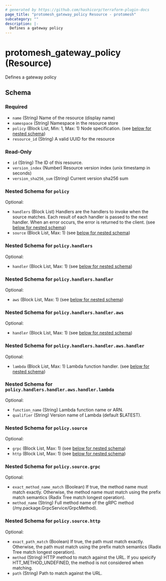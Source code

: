 ```yaml
---
# generated by https://github.com/hashicorp/terraform-plugin-docs
page_title: "protomesh_gateway_policy Resource - protomesh"
subcategory: ""
description: |-
  Defines a gateway policy
---
```


# protomesh_gateway_policy (Resource)

Defines a gateway policy



<!-- schema generated by tfplugindocs -->
## Schema

### Required

- `name` (String) Name of the resource (display name)
- `namespace` (String) Namespace in the resource store
- `policy` (Block List, Min: 1, Max: 1) Node specification. (see [below for nested schema](#nestedblock--policy))
- `resource_id` (String) A valid UUID for the resource

### Read-Only

- `id` (String) The ID of this resource.
- `version_index` (Number) Resource version index (unix timestamp in seconds)
- `version_sha256_sum` (String) Current version sha256 sum

<a id="nestedblock--policy"></a>
### Nested Schema for `policy`

Optional:

- `handlers` (Block List) Handlers are the handlers to invoke when the source matches.  Each result of each handler is passed to the next handler.  When an error occurs, the error is returned to the client. (see [below for nested schema](#nestedblock--policy--handlers))
- `source` (Block List, Max: 1) (see [below for nested schema](#nestedblock--policy--source))

<a id="nestedblock--policy--handlers"></a>
### Nested Schema for `policy.handlers`

Optional:

- `handler` (Block List, Max: 1) (see [below for nested schema](#nestedblock--policy--handlers--handler))

<a id="nestedblock--policy--handlers--handler"></a>
### Nested Schema for `policy.handlers.handler`

Optional:

- `aws` (Block List, Max: 1) (see [below for nested schema](#nestedblock--policy--handlers--handler--aws))

<a id="nestedblock--policy--handlers--handler--aws"></a>
### Nested Schema for `policy.handlers.handler.aws`

Optional:

- `handler` (Block List, Max: 1) (see [below for nested schema](#nestedblock--policy--handlers--handler--aws--handler))

<a id="nestedblock--policy--handlers--handler--aws--handler"></a>
### Nested Schema for `policy.handlers.handler.aws.handler`

Optional:

- `lambda` (Block List, Max: 1) Lambda function handler. (see [below for nested schema](#nestedblock--policy--handlers--handler--aws--handler--lambda))

<a id="nestedblock--policy--handlers--handler--aws--handler--lambda"></a>
### Nested Schema for `policy.handlers.handler.aws.handler.lambda`

Optional:

- `function_name` (String) Lambda function name or ARN.
- `qualifier` (String) Version name of Lambda (default $LATEST).






<a id="nestedblock--policy--source"></a>
### Nested Schema for `policy.source`

Optional:

- `grpc` (Block List, Max: 1) (see [below for nested schema](#nestedblock--policy--source--grpc))
- `http` (Block List, Max: 1) (see [below for nested schema](#nestedblock--policy--source--http))

<a id="nestedblock--policy--source--grpc"></a>
### Nested Schema for `policy.source.grpc`

Optional:

- `exact_method_name_match` (Boolean) If true, the method name must match exactly.  Otherwise, the method name must match using the prefix match semantics (Radix Tree match longest operation).
- `method_name` (String) Full method name of the gRPC method (/my.package.GrpcService/GrpcMethod).


<a id="nestedblock--policy--source--http"></a>
### Nested Schema for `policy.source.http`

Optional:

- `exact_path_match` (Boolean) If true, the path must match exactly.  Otherwise, the path must match using the prefix match semantics (Radix Tree match longest operation).
- `method` (String) HTTP method to match against the URL.  If you speicify HTT_METHOD_UNDEFINED, the method is not considered when  matching.
- `path` (String) Path to match against the URL.


